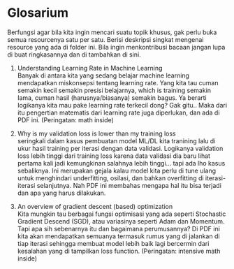 # Glosarium
Berfungsi agar bila kita ingin mencari suatu topik khusus, gak perlu buka semua resourcenya satu per satu. Berisi deskripsi singkat mengenai resource yang ada di folder ini. Bila ingin menkontribusi bacaan jangan lupa di buat ringkasannya dan di tambahkan di sini.

1) Understanding Learning Rate in Machine Learning
\
Banyak di antara kita yang sedang belajar machine learning mendapatkan miskonsepsi tentang learning rate. Yang kita tau cuman semakin kecil semakin presisi belajarnya, which is training semakin lama, cuman hasil (harusnya/biasanya) semakin bagus. Ya berarti logikanya kita mau pake learning rate terkecil dong? Gak gitu.. Maka dari itu pengertian matematis dari learning rate juga diperlukan, dan ada di PDF ini. (Peringatan: math inside)


2) Why is my validation loss is lower than my training loss
\
seringkali dalam kasus pembuatan model ML/DL kita tranining lalu di ukur hasil training per iterasi dengan data validasi. Logikanya validation loss lebih tinggi dari training loss karena data validasi dia baru lihat pertama kali jadi kemungkinan salahnya lebih tinggi... tapi ada lho kasus sebaliknya. Ini merupakan gejala kalau model kita perlu di tune ulang untuk menghindari underfitting, osilasi, dan bahkan overfitting di iterasi-iterasi selanjutnya. Nah PDF ini membahas mengapa hal itu bisa terjadi dan apa yang harus dilakukan.


3) An overview of gradient descent (based) optimization \
Kita mungkin tau berbagai fungsi optimisasi yang ada seperti Stochastic Gradient Descend (SGD), atau variasinya seperti Adam dan Momentum. Tapi apa sih sebenarnya itu dan bagaimana perumusannya? Di PDF ini kita akan mendapatkan semuanya termasuk rumus yang di jalankan di tiap iterasi sehingga membuat model lebih baik lagi bercermin dari kesalahan yang di tampilkan loss function. (Peringatan: intensive math inside)
